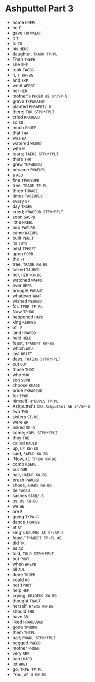 # Ashputtel Part 3

* home `HOEPL`
* he `E`
* gave `TKPWAEUF`
* it `T`
* to `TO`
* his `HEUS`
* daughter. `TKAUR TP-PL`
* Then `THEPB`
* she `SHE`
* took `TAOBG`
* it, `T KW-BG`
* and `SKP`
* went `WEPBT`
* her `HER`
* mother's `PHOER AE S*/SP-S`
* grave `TKPWRAEUF`
* planted `PHRAPBT/-D`
* there; `THR STPH*FPLT`
* cried `KRAOEUD`
* so `SO`
* much `PHUFP`
* that `THA`
* was `WA`
* watered `WAURD`
* with `W`
* tears; `TAERS STPH*FPLT`
* there `THR`
* grew `TKPWRAOU`
* became `PWAEUPL`
* a `AEU`
* fine `TPAOEUPB`
* tree. `TRAOE TP-PL`
* three `THRAOE`
* times `TAOEUPLS`
* every `EF`
* day `TKAEU`
* cried; `KRAOEUD STPH*FPLT`
* soon `SAOPB`
* little `HREUL`
* bird `PWEURD`
* came `KAEUPL`
* built `PEULT`
* its `EUTS`
* nest `TPHEFT`
* upon `POPB`
* the `-T`
* tree, `TRAOE KW-BG`
* talked `TAUBGD`
* her, `HER KW-BG`
* watched `WAFPD`
* over `OEFR`
* brought `PWRAUT`
* whatever `WHAF`
* wished `WEURBD`
* for. `TPOR TP-PL`
* Now `TPHOU`
* happened `HAPD`
* king `KEUPBG`
* of `-F`
* land `HRAPBD`
* held `HELD`
* feast, `TPAOEFT KW-BG`
* which `WEU`
* last `HRAFT`
* days; `TKAEUS STPH*FPLT`
* out `OUT`
* those `THOZ`
* who `WHO`
* son `SOPB`
* choose `KHAOS`
* bride `PWRAOEUD`
* for `TPOR`
* himself. `H*EUPLS TP-PL`
* Ashputtel's `XXX Ashputtel AE S*/SP-S`
* two `TWO`
* sisters `ST-RS`
* were `WR`
* asked `SK-D`
* come; `KOPL STPH*FPLT`
* they `THE`
* called `KAULD`
* up, `UP KW-BG`
* said, `SAEUD KW-BG`
* 'Now, `AE TPHOU KW-BG`
* comb `KOEPL`
* our `OUR`
* hair, `HAEUR KW-BG`
* brush `PWRURB`
* shoes, `SHAOS KW-BG`
* tie `TAOEU`
* sashes `SARB/-S`
* us, `US KW-BG`
* we `WE`
* are `R`
* going `TKPW-G`
* dance `TKAPBS`
* at `AT`
* king's `KEUPBG AE S*/SP-S`
* feast.' `TPAOEFT TP-PL AE`
* did `TK`
* as `AZ`
* told; `TOLD STPH*FPLT`
* but `PWUT`
* when `WHEPB`
* all `AUL`
* done `TKOPB`
* could `KO`
* not `TPHOT`
* help `HEP`
* crying, `KRAOEUG KW-BG`
* thought `THAUT`
* herself, `H*ERS KW-BG`
* should `SHO`
* have `SR`
* liked `HRAOEUBGD`
* gone `TKWOPB`
* them `THEPL`
* ball; `PWAUL STPH*FPLT`
* begged `PWEGD`
* mother `PHOER`
* very `SRE`
* hard `HARD`
* let `HRET`
* go. `TKPW TP-PL`
* 'You, `AE U KW-BG`
